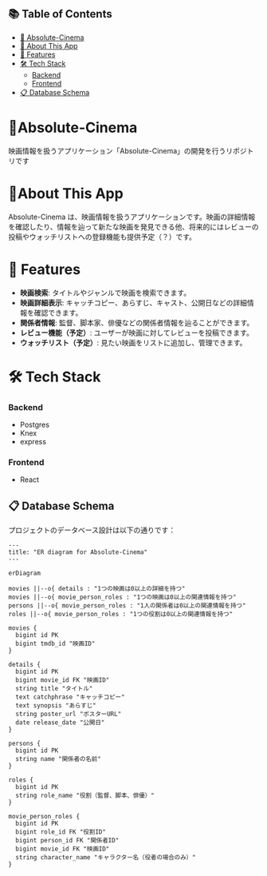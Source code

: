 ## 📚 Table of Contents

- [🎥 Absolute-Cinema](#-absolute-cinema)
- [📖 About This App](#-about-this-app)
- [🚀 Features](#-features)
- [🛠 Tech Stack](#-tech-stack)
  - [Backend](#backend)
  - [Frontend](#frontend)
- [📋 Database Schema](#-database-schema)


# 🎥Absolute-Cinema
映画情報を扱うアプリケーション「Absolute-Cinema」の開発を行うリポジトリです

# 📖About This App
Absolute-Cinema は、映画情報を扱うアプリケーションです。映画の詳細情報を確認したり、情報を辿って新たな映画を発見できる他、将来的にはレビューの投稿やウォッチリストへの登録機能も提供予定（？）です。

# 🚀 Features
- **映画検索**: タイトルやジャンルで映画を検索できます。
- **映画詳細表示**: キャッチコピー、あらすじ、キャスト、公開日などの詳細情報を確認できます。
- **関係者情報**: 監督、脚本家、俳優などの関係者情報を辿ることができます。
- **レビュー機能（予定）**: ユーザーが映画に対してレビューを投稿できます。
- **ウォッチリスト（予定）**: 見たい映画をリストに追加し、管理できます。

# 🛠 Tech Stack
### Backend
- Postgres
- Knex
- express

### Frontend
- React

## 📋 Database Schema

プロジェクトのデータベース設計は以下の通りです：

```mermaid
---
title: "ER diagram for Absolute-Cinema"
---

erDiagram

movies ||--o{ details : "1つの映画は0以上の詳細を持つ"
movies ||--o{ movie_person_roles : "1つの映画は0以上の関連情報を持つ"
persons ||--o{ movie_person_roles : "1人の関係者は0以上の関連情報を持つ"
roles ||--o{ movie_person_roles : "1つの役割は0以上の関連情報を持つ"

movies {
  bigint id PK
  bigint tmdb_id "映画ID"
}

details {
  bigint id PK
  bigint movie_id FK "映画ID"
  string title "タイトル"
  text catchphrase "キャッチコピー"
  text synopsis "あらすじ"
  string poster_url "ポスターURL"
  date release_date "公開日"
}

persons {
  bigint id PK
  string name "関係者の名前"
}

roles {
  bigint id PK
  string role_name "役割（監督、脚本、俳優）"
}

movie_person_roles {
  bigint id PK
  bigint role_id FK "役割ID"
  bigint person_id FK "関係者ID"
  bigint movie_id FK "映画ID"
  string character_name "キャラクター名（役者の場合のみ）"
}

